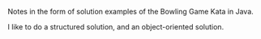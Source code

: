 Notes in the form of solution examples of the Bowling Game Kata in Java.

I like to do a structured solution, and an object-oriented solution.
